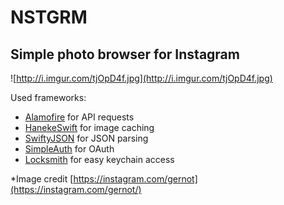 # NSTGRM
## Simple photo browser for Instagram

![http://i.imgur.com/tjOpD4f.jpg](http://i.imgur.com/tjOpD4f.jpg)

Used frameworks:
- [Alamofire](https://github.com/Alamofire/Alamofire) for API requests
- [HanekeSwift](https://github.com/Haneke/HanekeSwift) for image caching
- [SwiftyJSON](https://github.com/SwiftyJSON/SwiftyJSON) for JSON  parsing
- [SimpleAuth](https://github.com/calebd/SimpleAuth) for OAuth
- [Locksmith](https://github.com/matthewpalmer/Locksmith) for easy keychain access

*Image credit [https://instagram.com/gernot](https://instagram.com/gernot/)